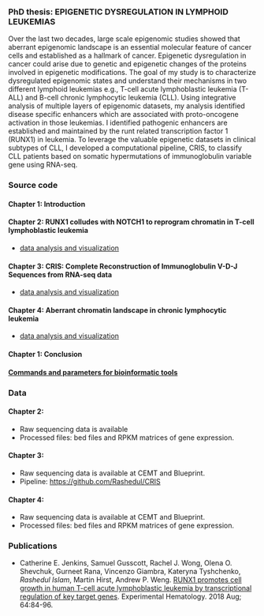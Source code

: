 ### PhD thesis: EPIGENETIC DYSREGULATION IN LYMPHOID LEUKEMIAS
Over the last two decades, large scale epigenomic studies showed that aberrant epigenomic landscape is an essential molecular feature of cancer cells and established as a hallmark of cancer. Epigenetic dysregulation in cancer could arise due to genetic and epigenetic changes of the proteins involved in epigenetic modifications. The goal of my study is to characterize dysregulated epigenomic states and understand their mechanisms in two different lymphoid leukemias e.g., T-cell acute lymphoblastic leukemia (T-ALL) and B-cell chronic lymphocytic leukemia (CLL). Using integrative analysis of multiple layers of epigenomic datasets, my analysis identified disease specific enhancers which are associated with proto-oncogene activation in those leukemias. I identified pathogenic enhancers are established and maintained by the runt related transcription factor 1 (RUNX1) in leukemia. To leverage the valuable epigenetic datasets in clinical subtypes of CLL, I developed a computational pipeline, CRIS, to classify CLL patients based on somatic hypermutations of immunoglobulin variable gene using RNA-seq. 

### Source code

#### Chapter 1: Introduction

#### Chapter 2: RUNX1 colludes with NOTCH1 to reprogram chromatin in T-cell lymphoblastic leukemia
- [data analysis and visualization](https://github.com/Rashedul/PhD_thesis/blob/main/Chapter_2.md)

#### Chapter 3: CRIS: Complete Reconstruction of Immunoglobulin V-D-J Sequences from RNA-seq data
- [data analysis and visualization](https://github.com/Rashedul/PhD_thesis/blob/main/Chapter_3.md)

#### Chapter 4: Aberrant chromatin landscape in chronic lymphocytic leukemia
- [data analysis and visualization](https://github.com/Rashedul/PhD_thesis/blob/main/Chapter_4.md)

#### Chapter 1: Conclusion

#### [Commands and parameters for bioinformatic tools](https://github.com/Rashedul/PhD_thesis/blob/main/Command.md)

### Data
#### Chapter 2: 
- Raw sequencing data is available 
- Processed files: bed files and RPKM matrices of gene expression. 

#### Chapter 3: 
- Raw sequencing data is available at CEMT and Blueprint.
- Pipeline: https://github.com/Rashedul/CRIS 

#### Chapter 4: 
- Raw sequencing data is available at CEMT and Blueprint.
- Processed files: bed files and RPKM matrices of gene expression. 

### Publications 

- Catherine E. Jenkins, Samuel Gusscott, Rachel J. Wong, Olena O. Shevchuk, Gurneet Rana, Vincenzo Giambra, Kateryna Tyshchenko, *Rashedul Islam*, Martin Hirst, Andrew P. Weng. [RUNX1 promotes cell growth in human T-cell acute lymphoblastic leukemia by transcriptional regulation of key target genes](https://pubmed.ncbi.nlm.nih.gov/29733873/). Experimental Hematology. 2018 Aug; 64:84-96. 
